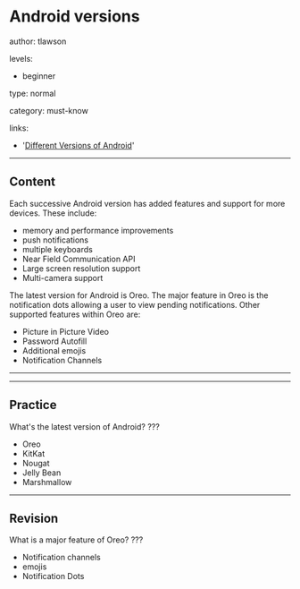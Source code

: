 ﻿# Android versions
author: tlawson

levels:

  - beginner

type: normal

category: must-know

links:

  - '[Different Versions of Android](https://developer.android.com/about/dashboards/index.html)'

---
## Content

Each successive Android version has added features and support for more devices. These include:

* memory and performance improvements
* push notifications
* multiple keyboards
* Near Field Communication API
* Large screen resolution support
* Multi-camera support

The latest version for Android is Oreo. The major feature in Oreo is the notification dots allowing a user to view pending notifications.
Other supported features within Oreo are:

* Picture in Picture Video
* Password Autofill
* Additional emojis
* Notification Channels

________________________________________


---
## Practice

What's the latest version of Android?
???

* Oreo
* KitKat
* Nougat
* Jelly Bean
* Marshmallow

---
## Revision

What is a major feature of Oreo?
???

* Notification channels
* emojis
* Notification Dots
